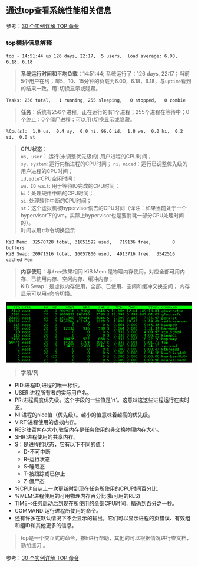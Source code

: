 ## 通过top查看系统性能相关信息
参考：[30 个实例详解 TOP 命令 ](https://mp.weixin.qq.com/s?__biz=MzAxODI5ODMwOA==&mid=2666541472&idx=1&sn=e55096ec7447c54aad1b534322f542b7&chksm=80dcf50bb7ab7c1d5b54f43ffde94d2d30487e6c95726568496f17e16422afad1d2c1383e6c2&mpshare=1&scene=1&srcid=1114zGcMlDNob2tc8aqIU178&pass_ticket=BFk1ncyev8KFx3EsclgjEGAtxg4D4%2BaorpsZZr5OGH8v%2B7Wboy5cSHFTcQdPe5TA#rd)
### top横排信息解释
```
top - 14:51:44 up 126 days, 22:17,  5 users,  load average: 6.00, 6.18, 6.18
```
> **系统运行时间和平均负载**：14:51:44; 系统运行了：126 days, 22:17；当前5个用户在线；每5、10、15分钟的负载为6.00，6.18，6.18，与`uptime`看到的结果一致。用`l`切换显示或隐藏。

```
Tasks: 256 total,   1 running, 255 sleeping,   0 stopped,   0 zombie
```
> **任务**：系统有256个进程，正在运行的有1个进程；255个进程在等待中；0个终止；0个僵尸进程；可以用`t`切换显示或隐藏。

```
%Cpu(s):  1.0 us,  0.4 sy,  0.0 ni, 96.6 id,  1.8 wa,  0.0 hi,  0.2 si,  0.0 st
```
> **CPU状态**：  
`us, user`： 运行(未调整优先级的) 用户进程的CPU时间；  
`sy，system`: 运行内核进程的CPU时间； 
`ni，niced`：运行已调整优先级的用户进程的CPU时间；  
`id,idle`:CPU空闲时间；   
`wa，IO wait`: 用于等待IO完成的CPU时间；  
`hi`：处理硬件中断的CPU时间；  
`si`: 处理软件中断的CPU时间；  
`st`：这个虚拟机被hypervisor偷去的CPU时间（译注：如果当前处于一个hypervisor下的vm，实际上hypervisor也是要消耗一部分CPU处理时间的）。  
时间以用`t`命令切换显示

```
KiB Mem:  32570728 total, 31851592 used,   719136 free,        0 buffers
KiB Swap: 20971516 total, 16057800 used,  4913716 free.  3542516 cached Mem
```
> **内存使用**：与`free`效果相同
KiB Mem:是物理内存使用，对应全部可用内存、已使用内存、空闲内存、缓冲内存；  
KiB Swap：是虚拟内存使用，全部、已使用、空闲和缓冲交换空间；
内存显示可以用`m`命令切换。

![top.talbe](./img/top.table.png)
> **字段/列**  
* PID:进程ID,进程的唯一标识。  
* USER:进程所有者的实际用户名。  
* PR:进程调度优先级。这个字段的一些值是’rt’。这意味这这些进程运行在实时态。  
* NI:进程的nice值（优先级）。越小的值意味着越高的优先级。  
* VIRT:进程使用的虚拟内存。  
* RES:驻留内存大小,驻留内存是任务使用的非交换物理内存大小。  
* SHR:进程使用的共享内存。  
* S：是进程的状态，它有以下不同的值： 
   * D-不可中断  
   * R-运行状态  
   * S-睡眠态
   * T-被跟踪或已停止
   * Z-僵尸态
* %CPU:自从上一次更新时到现在任务所使用的CPU时间百分比.
* %MEM:进程使用的可用物理内存百分比(指可用的RES)
* TIME+:任务启动后到现在所使用的全部CPU时间，精确到百分之一秒。
* COMMAND:运行进程所使用的命令。
* 还有许多在默认情况下不会显示的输出，它们可以显示进程的页错误、有效组和组ID和其他更多的信息。

> top是一个交互式的命令，按h进行帮助，其他的可以根据情况进行查文档，勤加练习 。 

参考：[30 个实例详解 TOP 命令](https://mp.weixin.qq.com/s?__biz=MzAxODI5ODMwOA==&mid=2666541472&idx=1&sn=e55096ec7447c54aad1b534322f542b7&chksm=80dcf50bb7ab7c1d5b54f43ffde94d2d30487e6c95726568496f17e16422afad1d2c1383e6c2&mpshare=1&scene=1&srcid=1114zGcMlDNob2tc8aqIU178&pass_ticket=BFk1ncyev8KFx3EsclgjEGAtxg4D4%2BaorpsZZr5OGH8v%2B7Wboy5cSHFTcQdPe5TA#rd)
